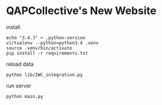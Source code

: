 # QAPCollective's New Website

install

```
echo "3.4.3" > .python-version
virtualenv --python=python3.4 .venv
source .venv/bin/activate
pip install -r requirements.txt
```

reload data

```
python lib/IWC_integration.py
```

run server

```
python main.py
```
